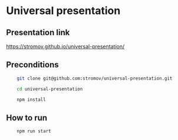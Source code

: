 # Universal presentation

## Presentation link

https://stromov.github.io/universal-presentation/

## Preconditions

```bash
    git clone git@github.com:stromov/universal-presentation.git

    cd universal-presentation

    npm install
```

## How to run

```bash
    npm run start
```


